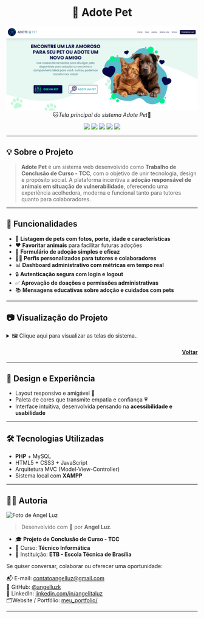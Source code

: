 <h1 align="center">
  🐾 Adote Pet
</h1>

<p align="center">
  <img src="./img/tela-principal.png" alt="Reconhecimento Facial" width="800"/>
  <br/>
  🐱<em>Tela principal do sistema Adote Pet</em>🐶
</p>

<p align="center">
  <img src="https://img.shields.io/badge/Feito_com-PHP-blue?style=for-the-badge&logo=php" />
  <img src="https://img.shields.io/badge/Responsivo-Sim-ff69b4?style=for-the-badge" />
  <img src="https://img.shields.io/badge/Projeto-TCC-8A2BE2?style=for-the-badge" />
  <img src="https://img.shields.io/badge/Impacto%20Social-%F0%9F%92%96-7fb9ca?style=for-the-badge" />
  <img src="https://img.shields.io/badge/Impacto%20Social-%F0%9F%92%96-7fb9ca?style=for-the-badge" />
</p>

---

## 💡 Sobre o Projeto

> **Adote Pet** é um sistema web desenvolvido como **Trabalho de Conclusão de Curso - TCC**, com o objetivo de unir tecnologia, design e propósito social. A plataforma incentiva a **adoção responsável de animais em situação de vulnerabilidade**, oferecendo uma experiência acolhedora, moderna e funcional tanto para tutores quanto para colaboradores.

---

## 🧠 Funcionalidades

- 🐶 **Listagem de pets com fotos, porte, idade e características**
- ❤️ **Favoritar animais** para facilitar futuras adoções
- 📝 **Formulário de adoção simples e eficaz**
- 🧑‍💻 **Perfis personalizados para tutores e colaboradores**
- 📊 **Dashboard administrativo com métricas em tempo real**
- 🔒 **Autenticação segura com login e logout**
- ✅ **Aprovação de doações e permissões administrativas**
- 📚 **Mensagens educativas sobre adoção e cuidados com pets**

---

## 📷 Visualização do Projeto

<details>
  <summary>🖼️ Clique aqui para visualizar as telas do sistema..</summary>

  ![Tela ]()
  ![Tela ]()
  ![Tela ]()
  ![Tela ]()
  ![Tela ]()
  ![Tela ]()

</details>

<h4 align="right">

[Voltar](#-visualização-do-projeto)

</h4>

---

## 🎨 Design e Experiência

- Layout responsivo e amigável 🌸
- Paleta de cores que transmite empatia e confiança 💗
- Interface intuitiva, desenvolvida pensando na **acessibilidade e usabilidade**

---

## 🛠️ Tecnologias Utilizadas

- **PHP** + MySQL
- HTML5 + CSS3 + JavaScript
- Arquitetura MVC (Model-View-Controller)
- Sistema local com **XAMPP**

---

## 👩‍🎓 Autoria

<img src="https://github.com/angelluzk.png" width="100px;" alt="Foto de Angel Luz"/>

> Desenvolvido com 💛 por **Angel Luz**.
- 🎓 **Projeto de Conclusão de Curso - TCC**
- 📘 Curso: **Técnico Informática**
- 🏫 Instituição: **ETB - Escola Técnica de Brasília**

Se quiser conversar, colaborar ou oferecer uma oportunidade:

📬 E-mail: [contatoangelluz@gmail.com](mailto:contatoangelluz@gmail.com)  
🐙 GitHub: [@angelluzk](https://github.com/angelluzk)  
💼 LinkedIn: [linkedin.com/in/angelitaluz](https://www.linkedin.com/in/angelitaluz/)  
🗂️Website / Portfólio: [meu_portfolio/](https://angelluzk.github.io/meu_portfolio/) 

---
